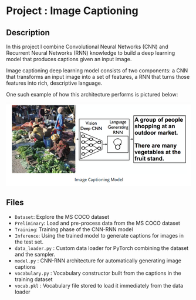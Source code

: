 # Project : Image Captioning

## Description
In this project I combine Convolutional Neural Networks (CNN) and Recurrent Neural Networks (RNN) knowledge to build a deep learning model that produces captions given an input image. 

Image captioning  deep learning model consists of two components: 
a CNN that transforms an input image into a set of features, 
a RNN that turns those features into rich, descriptive language.

One such example of how this architecture performs is pictured below: 
<!-- ![Center Image](images/image-description.PNG) -->

<p align="center">
  <img src="images/image-description.PNG">
</p>

## Files
* `Dataset`: Explore the MS COCO dataset 
* `Preliminary`: Load and pre-process data from the MS COCO dataset 
* `Training`: Training phase of the CNN-RNN model 
* `Inference`: Using the trained model to generate captions for images in the test set.
* `data_loader.py` : Custom data loader for PyTorch combining the dataset and the sampler.
* `model.py` : CNN-RNN architecture for automatically generating image captions
* `vocabulary.py` : Vocabulary constructor built from the captions in the training dataset
* `vocab.pkl` : Vocabulary file stored to load it immediately from the data loader

